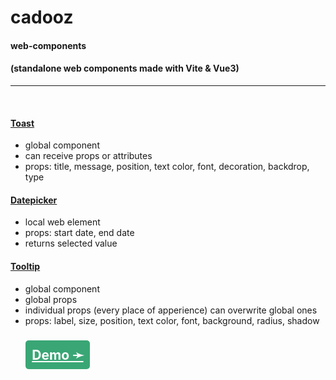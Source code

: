<!-- ---
home: true
heroText: Cadooz
heroImage: /nipa.png
actionText: Get Started →
actionLink: ./components/Tooltip.md
features:
  - title: Vite
    details: <a href="../components/Tooltip.md">Minimal setup with markdown-centered project structure helps you focus on writing.</a>
  - title: Vue3
    details: Enjoy the dev experience of Vue + webpack, use Vue components in markdown, and develop custom themes with Vue.
  - title: Performant
    details: VuePress generates pre-rendered static HTML for each page, and runs as an SPA once a page is loaded.
footer: MIT Licensed | Copyright © 2022-present Cadooz
--- -->
# cadooz
#### web-components
#### (standalone web components made with Vite & Vue3)
<hr><br>

#### [Toast](../components/Toast.md) <Badge type="tip" text="v1" vertical="top" />
- global component
- can receive props or attributes
- props: title, message, position, text color, font, decoration, backdrop, type
#### [Datepicker](../components/Datepicker.md) <Badge type="tip" text="v1" vertical="top" />
- local web element
- props: start date, end date
- returns selected value
#### [Tooltip](../components/Tooltip.md) <Badge type="tip" text="v1" vertical="top" />
- global component
- global props
- individual props (every place of apperience) can overwrite global ones
- props: label, size, position, text color, font, background, radius, shadow
<br><br><br>
<a class="button" href="./demo.html">Demo &#10139;</a>

<style>
.button {
  background: rgb(58, 166, 117);
  color: white;
  border: none;
  border-radius: 5px;
  padding: .5em;
  font-weight:700;
  font-size: 1.5em;
  cursor: pointer;
}
.button:hover {
  background: rgba(58, 166, 117, 0.51);
}
a:hover {
  text-decoration: none !important;
}
</style>